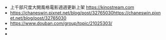 - 上千部尺度大開風格電影週週更新上架 https://kinostream.com
- https://chaneswin.pixnet.net/blog/post/32765030https://chaneswin.pixnet.net/blog/post/32765030
- https://www.douban.com/group/topic/21025303/
-
-
